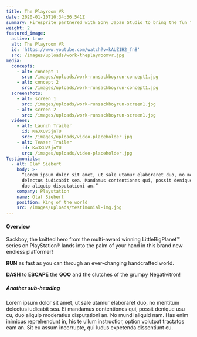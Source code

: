 ```yaml
---
title: The Playroom VR
date: 2020-01-10T10:34:36.541Z
summary: Firesprite partnered with Sony Japan Studio to bring the fun to the VR Party!
weight: 2
featured_image:
  active: true
  alt: The Playroom VR
  id: 'https://www.youtube.com/watch?v=kAUZ1H2_fn8'
  src: /images/uploads/work-theplayroomvr.jpg
media:
  concepts:
    - alt: concept 1
      src: /images/uploads/work-runsackboyrun-concept1.jpg
    - alt: concept 2
      src: /images/uploads/work-runsackboyrun-concept1.jpg
  screenshots:
    - alt: screen 1
      src: /images/uploads/work-runsackboyrun-screen1.jpg
    - alt: screen 2
      src: /images/uploads/work-runsackboyrun-screen1.jpg
  videos:
    - alt: Launch Trailer
      id: KaJXUV5jnTU
      src: /images/uploads/video-placeholder.jpg
    - alt: Teaser Trailer
      id: KaJXUV5jnTU
      src: /images/uploads/video-placeholder.jpg
Testimonials:
  - alt: Olaf Siebert
    body: >-
      “Lorem ipsum dolor sit amet, ut sale utamur elaboraret duo, no mentitum
      delectus iudicabit sea. Mandamus contentiones qui, possit denique usu cu,
      duo aliquip disputationi an.”
    company: Playstation
    name: Olaf Siebert
    position: King of the world
    src: /images/uploads/testimonial-img.jpg
---
```

#### Overview

Sackboy, the knitted hero from the multi-award winning LittleBigPlanet™ series on PlayStation® lands into the palm of your hand in this brand new endless platformer!

**RUN** as fast as you can through an ever-changing handcrafted world.

**DASH** to **ESCAPE** the **GOO** and the clutches of the grumpy Negativitron!

##### Another sub-heading

Lorem ipsum dolor sit amet, ut sale utamur elaboraret duo, no mentitum delectus iudicabit sea. Ei mandamus contentiones qui, possit denique usu cu, duo aliquip moderatius disputationi an. No mundi aliquid nam. Has enim inimicus reprehendunt in, his te ullum instructior, option volutpat tractatos eam an. Sit eu assum incorrupte, qui ludus expetenda dissentiunt cu.
